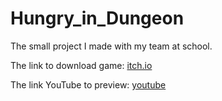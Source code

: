 # Hungry_in_Dungeon
The small project I made with my team at school.

The link to download game: [itch.io]

The link YouTube to preview: [youtube]


[itch.io]: https://thugamecoi.itch.io/hungry-in-dungeon
[youtube]: https://www.youtube.com/watch?v=xOzkLuTj0VM
